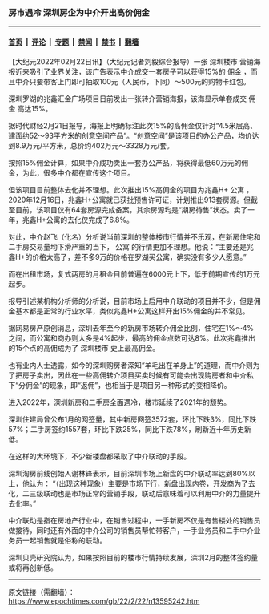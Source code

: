 ### 房市遇冷 深圳房企为中介开出高价佣金

---

#### [首页](../../../..?n13595242) &nbsp;|&nbsp; [评论](../../../../../epoch-comment?n13595242) &nbsp;|&nbsp; [专题](../../../../../epoch-special?n13595242) &nbsp;|&nbsp; [禁闻](../../../../../epoch-news?n13595242) &nbsp;|&nbsp; [禁书](../../../../../books?n13595242) &nbsp;|&nbsp; [翻墙](https://github.com/gfw-breaker/nogfw/blob/master/README.md?n13595242)


<div class="post_content" id="artbody" itemprop="articleBody">
 <!-- article content begin -->
 <p>
  【大纪元2022年02月22日讯】（大纪元记者刘毅综合报导）一张
  <ok href="https://www.epochtimes.com/gb/tag/%E6%B7%B1%E5%9C%B3%E6%A5%BC%E5%B8%82.html">
   深圳楼市
  </ok>
  营销海报近来吸引了业界关注，该广告表示中介成交一套房子可以获得15%的
  <ok href="https://www.epochtimes.com/gb/tag/%E4%BD%A3%E9%87%91.html">
   佣金
  </ok>
  ，而且中介只要带客上门即可抽取100元（人民币，下同）～500元的购物卡红包。
 </p>
 <p>
  深圳罗湖的兆鑫汇金广场项目日前发出一张转介营销海报，该海显示单套成交
  <ok href="https://www.epochtimes.com/gb/tag/%E4%BD%A3%E9%87%91.html">
   佣金
  </ok>
  高达15%。
 </p>
 <p>
  据时代财经2月21日报导，海报上明确标注此次15%的高佣金仅针对“4.5米层高、建面约52～93平方米的创意空间产品”。“创意空间”是该项目的办公产品，均价达到8.9万元/平方米，总价约402万元～3328万元/套。
 </p>
 <p>
  按照15%佣金计算，如果中介成功卖出一套办公产品，将获得最低60万元的佣金，为此，很多中介都在宣传这个项目。
 </p>
 <p>
  但该项目目前整体去化并不理想。此次推出15%高佣金的项目为兆鑫H+
  <ok href="https://www.epochtimes.com/gb/tag/%E5%85%AC%E5%AF%93.html">
   公寓
  </ok>
  ，2020年12月16日，兆鑫H+公寓就已获批预售许可证，计划推出913套房源。但截至目前，该项目仅有64套房源完成备案，其余房源均是“期房待售”状态。卖了一年，兆鑫H+公寓的去化仅完成了6.8%。
 </p>
 <p>
  对此，中介赵飞（化名）分析说当前深圳的整体楼市行情并不乐观，在新房住宅和二手房交易量均下滑严重的当下，
  <ok href="https://www.epochtimes.com/gb/tag/%E5%85%AC%E5%AF%93.html">
   公寓
  </ok>
  的行情更加不理想。他说：“主要还是兆鑫H+的价格太高了，差不多9万的价格在罗湖买公寓，确实没有多少人愿意。”
 </p>
 <p>
  而在出租市场，复式两房的月租金目前普遍在6000元上下，低于前期宣传的1万元起步。
 </p>
 <p>
  报导引述某机构分析师的分析说，目前市场上启用中介联动的项目并不少，但是佣金基本都是正常的行业水平，类似兆鑫H+公寓这样开出15%佣金的并不常见。
 </p>
 <p>
  据网易房产原创消息，深圳去年至今的新房市场转介佣金比例，住宅在1%～4%之间，而公寓和商办则大多是4%起步，最高的佣金点数可达8%。此次兆鑫推出的15个点的高佣成为了
  <ok href="https://www.epochtimes.com/gb/tag/%E6%B7%B1%E5%9C%B3%E6%A5%BC%E5%B8%82.html">
   深圳楼市
  </ok>
  史上最高佣金。
 </p>
 <p>
  也有业内人士透露，如今的深圳购房者深知“羊毛出在羊身上”的道理，而中介则为了把房子卖出，因此在一些高佣转介项目买卖时候有可能会出现购房者和中介私下“分佣金”的现象，即“返佣”，也相当于是项目另一种形式的变相降价。
 </p>
 <p>
  进入2022年，深圳新房和二手房全面遇冷，楼市延续了2021年的颓势。
 </p>
 <p>
  深圳住建局曾公布1月的网签量，其中新房网签3572套，环比下跌3%，同比下跌57%；二手房签约1557套，环比下跌25%，同比下跌78%，刷新近十年历史新低。
 </p>
 <p>
  在这样的大环境下，不少新楼盘都采取了中介联动的手段。
 </p>
 <p>
  深圳淘房前线创始人谢林锋表示，目前深圳市场上新盘的中介联动率达到80%以上，他认为： “（出现这种现象）主要是市场下行，新盘出现内卷，开发商为了去化，二三级联动也是市场正常的营销手段，联动后意味着可以利用中介的力量提升去化率。”
 </p>
 <p>
  中介联动是指在房地产行业中，在销售过程中，一手新房不仅是有售楼处的销售员做接待，同时还有外面的中介公司的销售员帮忙带客户，一手业务员和二手中介业务员一起销售就是俗称的联动。
 </p>
 <p>
  深圳贝壳研究院认为，如果按照目前的楼市行情持续发展，深圳2月的整体签约量或将再创新低。
 </p>
 <!-- article content end -->
 <div id="below_article_ad">
 </div>
</div>


---

原文链接（需翻墙）：https://www.epochtimes.com/gb/22/2/22/n13595242.htm
